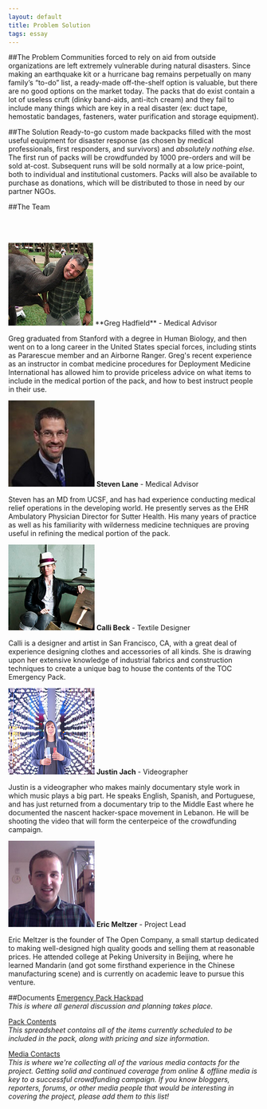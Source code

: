 ```yaml
---
layout: default
title: Problem Solution 
tags: essay
---
```


##The Problem
Communities forced to rely on aid from outside organizations are left extremely vulnerable during natural disasters. Since making an earthquake kit or a hurricane bag remains perpetually on many family’s “to-do” list, a ready-made off-the-shelf option is valuable, but there are no good options on the market today. The packs that do exist contain a lot of useless cruft (dinky band-aids, anti-itch cream) and they fail to include many things which are key in a real disaster (ex: duct tape, hemostatic bandages, fasteners, water purification and storage equipment).


##The Solution
Ready-to-go custom made backpacks filled with the most useful equipment for disaster response (as chosen by medical professionals, first responders, and survivors) and *absolutely nothing else*. The first run of packs will be crowdfunded by 1000 pre-orders and will be sold at-cost. Subsequent runs will be sold normally at a low price-point, both to individual and institutional customers. Packs will also be available to purchase as donations, which will be distributed to those in need by our partner NGOs.


##The Team


<img style="padding-top:50px;" src="images/greg.png">
**Greg Hadfield** - Medical Advisor  

Greg graduated from Stanford with a degree in Human Biology, and then went on to a long career in the United States special forces, including stints as Pararescue member and an Airborne Ranger. Greg's recent experience as an instructor in combat medicine procedures for Deployment Medicine International has allowed him to provide priceless advice on what items to include in the medical portion of the pack, and how to best instruct people in their use.

![Steven Photo](images/steven.jpg)
**Steven Lane** - Medical Advisor   

Steven has an MD from UCSF, and has had experience conducting medical relief operations in the developing world. He presently serves as the EHR Ambulatory Physician Director for Sutter Health.  His many years of practice as well as his familiarity with wilderness medicine techniques are proving useful in refining the medical portion of the pack.

![Calli Photo](images/calli.png)
**Calli Beck** - Textile Designer  

Calli is a designer and artist in San Francisco, CA, with a great deal of experience designing clothes and accessories of all kinds. She is drawing upon her extensive knowledge of industrial fabrics and construction techniques to create a unique bag to house the contents of the TOC Emergency Pack.

![Justin Photo](images/justin.jpg)
**Justin Jach** - Videographer  

Justin is a videographer who makes mainly documentary style work in which music plays a big part. He speaks English, Spanish, and Portuguese, and has just returned from a documentary trip to the Middle East where he documented the nascent hacker-space movement in Lebanon. He will be shooting the video that will form the centerpeice of the crowdfunding campaign.

![Greg Photo](images/eric.jpg)
**Eric Meltzer** - Project Lead  

Eric Meltzer is the founder of The Open Company, a small startup dedicated to making well-designed high quality goods and selling them at reasonable prices. He attended college at Peking University in Beijing, where he learned Mandarin (and got some firsthand experience in the Chinese manufacturing scene) and is currently on academic leave to pursue this venture. 


##Documents
[Emergency Pack Hackpad](https://hackpad.com/TOC-Go-Bag-general-discussion-YVa6MoNfMf2)  
*This is where all general discussion and planning takes place.*

[Pack Contents](https://docs.google.com/spreadsheet/ccc?key=0Ar-KaBIsMIZZdE9wTThMMzAwUHdWNnpPenprNlliTnc#gid=0)  
*This spreadsheet contains all of the items currently scheduled to be included in the pack, along with pricing and size information.*

[Media Contacts](https://docs.google.com/spreadsheet/ccc?key=0Ar-KaBIsMIZZdENURzl4OFlhWGJvemJsR3FDb25jcmc#gid=0)  
*This is where we're collecting all of the various media contacts for the project. Getting solid and continued coverage from online & offline media is key to a successful crowdfunding campaign. If you know bloggers, reporters, forums, or other media people that would be interesting in covering the project, please add them to this list!*


